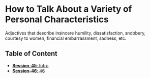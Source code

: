 # How to Talk About a Variety of Personal Characteristics

Adjectives that describe insincere humility, dissatisfaction, snobbery, courtesy to women, financial embarrassment, sadness, etc.

## Table of Content

- [**Session-45**: Intro](session-45.md)
- [**Session-46**: 46](session-46.md)
